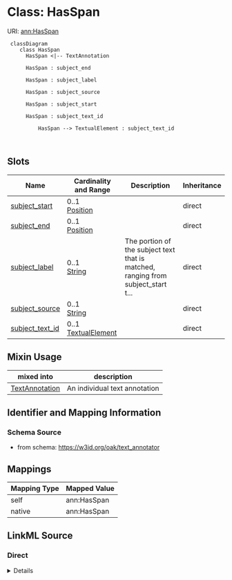 

# Class: HasSpan



URI: [ann:HasSpan](https://w3id.org/linkml/text_annotator/HasSpan)




```{mermaid}
 classDiagram
    class HasSpan
      HasSpan <|-- TextAnnotation
      
      HasSpan : subject_end
        
      HasSpan : subject_label
        
      HasSpan : subject_source
        
      HasSpan : subject_start
        
      HasSpan : subject_text_id
        
          HasSpan --> TextualElement : subject_text_id
        
      
```




<!-- no inheritance hierarchy -->


## Slots

| Name | Cardinality and Range | Description | Inheritance |
| ---  | --- | --- | --- |
| [subject_start](subject_start.md) | 0..1 <br/> [Position](Position.md) |  | direct |
| [subject_end](subject_end.md) | 0..1 <br/> [Position](Position.md) |  | direct |
| [subject_label](subject_label.md) | 0..1 <br/> [String](String.md) | The portion of the subject text that is matched, ranging from subject_start t... | direct |
| [subject_source](subject_source.md) | 0..1 <br/> [String](String.md) |  | direct |
| [subject_text_id](subject_text_id.md) | 0..1 <br/> [TextualElement](TextualElement.md) |  | direct |



## Mixin Usage

| mixed into | description |
| --- | --- |
| [TextAnnotation](TextAnnotation.md) | An individual text annotation |








## Identifier and Mapping Information







### Schema Source


* from schema: https://w3id.org/oak/text_annotator





## Mappings

| Mapping Type | Mapped Value |
| ---  | ---  |
| self | ann:HasSpan |
| native | ann:HasSpan |





## LinkML Source

<!-- TODO: investigate https://stackoverflow.com/questions/37606292/how-to-create-tabbed-code-blocks-in-mkdocs-or-sphinx -->

### Direct

<details>
```yaml
name: HasSpan
from_schema: https://w3id.org/oak/text_annotator
mixin: true
attributes:
  subject_start:
    name: subject_start
    from_schema: https://w3id.org/oak/text_annotator
    exact_mappings:
    - bpa:from
    rank: 1000
    domain_of:
    - HasSpan
    range: Position
  subject_end:
    name: subject_end
    from_schema: https://w3id.org/oak/text_annotator
    exact_mappings:
    - bpa:to
    rank: 1000
    domain_of:
    - HasSpan
    range: Position
  subject_label:
    name: subject_label
    description: The portion of the subject text that is matched, ranging from subject_start
      to subject_end
    from_schema: https://w3id.org/oak/text_annotator
    exact_mappings:
    - bpa:text
    rank: 1000
    domain_of:
    - HasSpan
  subject_source:
    name: subject_source
    from_schema: https://w3id.org/oak/text_annotator
    exact_mappings:
    - oa:hasBody
    rank: 1000
    slot_uri: sssom:subject_source
    domain_of:
    - HasSpan
  subject_text_id:
    name: subject_text_id
    from_schema: https://w3id.org/oak/text_annotator
    rank: 1000
    domain_of:
    - HasSpan
    range: TextualElement

```
</details>

### Induced

<details>
```yaml
name: HasSpan
from_schema: https://w3id.org/oak/text_annotator
mixin: true
attributes:
  subject_start:
    name: subject_start
    from_schema: https://w3id.org/oak/text_annotator
    exact_mappings:
    - bpa:from
    rank: 1000
    alias: subject_start
    owner: HasSpan
    domain_of:
    - HasSpan
    range: Position
  subject_end:
    name: subject_end
    from_schema: https://w3id.org/oak/text_annotator
    exact_mappings:
    - bpa:to
    rank: 1000
    alias: subject_end
    owner: HasSpan
    domain_of:
    - HasSpan
    range: Position
  subject_label:
    name: subject_label
    description: The portion of the subject text that is matched, ranging from subject_start
      to subject_end
    from_schema: https://w3id.org/oak/text_annotator
    exact_mappings:
    - bpa:text
    rank: 1000
    alias: subject_label
    owner: HasSpan
    domain_of:
    - HasSpan
    range: string
  subject_source:
    name: subject_source
    from_schema: https://w3id.org/oak/text_annotator
    exact_mappings:
    - oa:hasBody
    rank: 1000
    slot_uri: sssom:subject_source
    alias: subject_source
    owner: HasSpan
    domain_of:
    - HasSpan
    range: string
  subject_text_id:
    name: subject_text_id
    from_schema: https://w3id.org/oak/text_annotator
    rank: 1000
    alias: subject_text_id
    owner: HasSpan
    domain_of:
    - HasSpan
    range: TextualElement

```
</details>